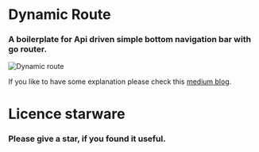 # Dynamic Route
### A boilerplate for Api driven simple bottom navigation bar with go router.

![Dynamic route](https://user-images.githubusercontent.com/36638657/196851928-772a13e8-6f60-4853-a234-0a4573c06410.png)

If you like to have some explanation please check this [medium blog](https://snehmehta.medium.com/dynamic-bottom-navigation-with-go-router-flutter-power-series-part-1-2437e2d72546).


# Licence starware 
### Please give a star, if you found it useful.


